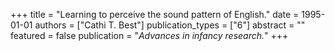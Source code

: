 +++
title = "Learning to perceive the sound pattern of English."
date = 1995-01-01
authors = ["Cathi T. Best"]
publication_types = ["6"]
abstract = ""
featured = false
publication = "*Advances in infancy research.*"
+++

